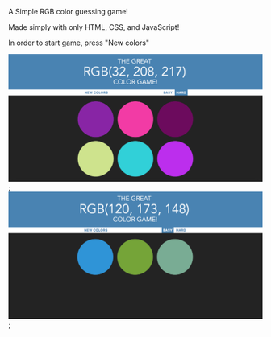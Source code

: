 A Simple RGB color guessing game!

Made simply with only HTML, CSS, and JavaScript!

In order to start game, press "New colors"

!["Screenshot of "Hard" mode"](https://github.com/brandonsamuel1/RGB-Color-Game/blob/master/docs/Screen%20Shot%202018-02-24%20at%201.36.10%20AM.png?raw=true);
!["Screenshot of "Easy" mode"](https://github.com/brandonsamuel1/RGB-Color-Game/blob/master/docs/Screen%20Shot%202018-02-24%20at%201.36.25%20AM.png?raw=true);